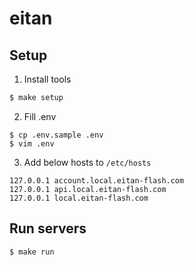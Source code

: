 # eitan

## Setup
1. Install tools
```sh
$ make setup
```

2. Fill .env
``` 
$ cp .env.sample .env
$ vim .env
```

3. Add below hosts to `/etc/hosts`
```
127.0.0.1 account.local.eitan-flash.com
127.0.0.1 api.local.eitan-flash.com
127.0.0.1 local.eitan-flash.com
```

## Run servers
```sh
$ make run
```